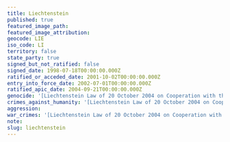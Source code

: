 ```yaml
---
title: Liechtenstein
published: true
featured_image_path:
featured_image_attribution:
geocode: LIE
iso_code: LI
territory: false
state_party: true
signed_but_not_ratified: false
signed_date: 1998-07-18T00:00:00.000Z
ratified_or_acceded_date: 2001-10-02T00:00:00.000Z
entry_into_force_date: 2002-07-01T00:00:00.000Z
ratified_apic_date: 2004-09-21T00:00:00.000Z
genocide: '[Liechtenstein Law of 20 October 2004 on Cooperation with the International Criminal Court and other International Tribunals, Article 3](https://iccdb.hrlc.net/data/doc/96/keyword/46/)'
crimes_against_humanity: '[Liechtenstein Law of 20 October 2004 on Cooperation with the International Criminal Court and other International Tribunals, Article 3](https://iccdb.hrlc.net/data/doc/96/keyword/13/)'
aggression:
war_crimes: '[Liechtenstein Law of 20 October 2004 on Cooperation with the International Criminal Court and other International Tribunals, Article 3](https://iccdb.hrlc.net/data/doc/96/keyword/145/)'
note:
slug: liechtenstein
---
```



